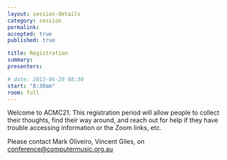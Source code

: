 ```yaml
---
layout: session-details
category: session
permalink:
accepted: true
published: true 

title: Registration
summary:
presenters:

# date: 2013-06-20 08:30
start: "8:30am"
room: full
---
```


Welcome to ACMC21. This registration period will allow people to collect their thoughts, find their way around, and reach out for help if they have trouble
accessing information or the Zoom links, etc. 

Please contact Mark Oliveiro, Vincent Giles, on conference@computermusic.org.au
